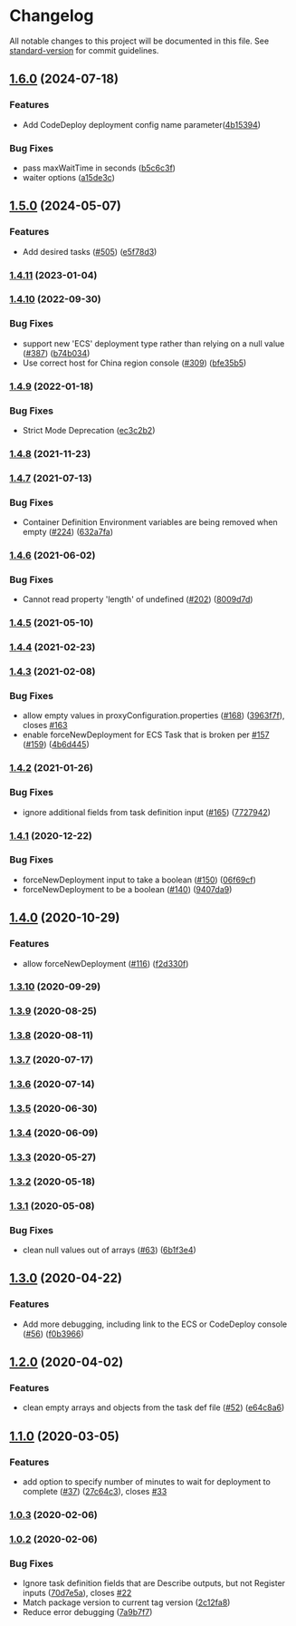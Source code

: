 # Changelog

All notable changes to this project will be documented in this file. See [standard-version](https://github.com/conventional-changelog/standard-version) for commit guidelines.

## [1.6.0](https://github.com/aws-actions/amazon-ecs-deploy-task-definition/compare/v1.5.0...v1.6.0) (2024-07-18)


### Features

* Add CodeDeploy deployment config name parameter([4b15394](https://github.com/aws-actions/amazon-ecs-deploy-task-definition/commit/4b153949000fb656721f5a776216cb7e446d9f98))

### Bug Fixes

* pass maxWaitTime in seconds ([b5c6c3f](https://github.com/aws-actions/amazon-ecs-deploy-task-definition/commit/b5c6c3fcbdf37b6f40a448364f91bfa3f824e3d0))
* waiter options ([a15de3c](https://github.com/aws-actions/amazon-ecs-deploy-task-definition/commit/a15de3cf6c410374c35333dbbf96b183206ac0b7))

## [1.5.0](https://github.com/aws-actions/amazon-ecs-deploy-task-definition/compare/v1.4.11...v1.5.0) (2024-05-07)


### Features

* Add desired tasks ([#505](https://github.com/aws-actions/amazon-ecs-deploy-task-definition/issues/505)) ([e5f78d3](https://github.com/aws-actions/amazon-ecs-deploy-task-definition/commit/e5f78d3088b0f4f96faca249870440a0001deaa3))

### [1.4.11](https://github.com/aws-actions/amazon-ecs-deploy-task-definition/compare/v1.4.10...v1.4.11) (2023-01-04)

### [1.4.10](https://github.com/aws-actions/amazon-ecs-deploy-task-definition/compare/v1.4.9...v1.4.10) (2022-09-30)


### Bug Fixes

* support new 'ECS' deployment type rather than relying on a null value ([#387](https://github.com/aws-actions/amazon-ecs-deploy-task-definition/issues/387)) ([b74b034](https://github.com/aws-actions/amazon-ecs-deploy-task-definition/commit/b74b034038701c2a78e7715e68f28b8fd49a14c7))
* Use correct host for China region console ([#309](https://github.com/aws-actions/amazon-ecs-deploy-task-definition/issues/309)) ([bfe35b5](https://github.com/aws-actions/amazon-ecs-deploy-task-definition/commit/bfe35b582b00dd351d71abc7af67f91e493c0802))

### [1.4.9](https://github.com/aws-actions/amazon-ecs-deploy-task-definition/compare/v1.4.8...v1.4.9) (2022-01-18)


### Bug Fixes

* Strict Mode Deprecation ([ec3c2b2](https://github.com/aws-actions/amazon-ecs-deploy-task-definition/commit/ec3c2b2d3e7138039c827953d14cccbedc99ae23))

### [1.4.8](https://github.com/aws-actions/amazon-ecs-deploy-task-definition/compare/v1.4.7...v1.4.8) (2021-11-23)

### [1.4.7](https://github.com/aws-actions/amazon-ecs-deploy-task-definition/compare/v1.4.6...v1.4.7) (2021-07-13)


### Bug Fixes

* Container Definition Environment variables are being removed when empty ([#224](https://github.com/aws-actions/amazon-ecs-deploy-task-definition/issues/224)) ([632a7fa](https://github.com/aws-actions/amazon-ecs-deploy-task-definition/commit/632a7fad2a714a363ed824224a88254c429236d5))

### [1.4.6](https://github.com/aws-actions/amazon-ecs-deploy-task-definition/compare/v1.4.5...v1.4.6) (2021-06-02)


### Bug Fixes

* Cannot read property 'length' of undefined ([#202](https://github.com/aws-actions/amazon-ecs-deploy-task-definition/issues/202)) ([8009d7d](https://github.com/aws-actions/amazon-ecs-deploy-task-definition/commit/8009d7da6ac76c5f49983585decef599d9916042))

### [1.4.5](https://github.com/aws-actions/amazon-ecs-deploy-task-definition/compare/v1.4.4...v1.4.5) (2021-05-10)

### [1.4.4](https://github.com/aws-actions/amazon-ecs-deploy-task-definition/compare/v1.4.3...v1.4.4) (2021-02-23)

### [1.4.3](https://github.com/aws-actions/amazon-ecs-deploy-task-definition/compare/v1.4.2...v1.4.3) (2021-02-08)


### Bug Fixes

* allow empty values in proxyConfiguration.properties ([#168](https://github.com/aws-actions/amazon-ecs-deploy-task-definition/issues/168)) ([3963f7f](https://github.com/aws-actions/amazon-ecs-deploy-task-definition/commit/3963f7f3050f9c64b285d6a437b3d447a73131f3)), closes [#163](https://github.com/aws-actions/amazon-ecs-deploy-task-definition/issues/163)
* enable forceNewDeployment for ECS Task that is broken per [#157](https://github.com/aws-actions/amazon-ecs-deploy-task-definition/issues/157) ([#159](https://github.com/aws-actions/amazon-ecs-deploy-task-definition/issues/159)) ([4b6d445](https://github.com/aws-actions/amazon-ecs-deploy-task-definition/commit/4b6d44541b0b3e5871a0eb4265d8c35a35cbb215))

### [1.4.2](https://github.com/aws-actions/amazon-ecs-deploy-task-definition/compare/v1.4.1...v1.4.2) (2021-01-26)


### Bug Fixes

* ignore additional fields from task definition input ([#165](https://github.com/aws-actions/amazon-ecs-deploy-task-definition/issues/165)) ([7727942](https://github.com/aws-actions/amazon-ecs-deploy-task-definition/commit/77279428f4b2e987d6c03366891893fb8161c1e4))

### [1.4.1](https://github.com/aws-actions/amazon-ecs-deploy-task-definition/compare/v1.4.0...v1.4.1) (2020-12-22)


### Bug Fixes

* forceNewDeployment input to take a boolean ([#150](https://github.com/aws-actions/amazon-ecs-deploy-task-definition/issues/150)) ([06f69cf](https://github.com/aws-actions/amazon-ecs-deploy-task-definition/commit/06f69cf0d8243e21900f315a65772f40e9b508a2))
* forceNewDeployment to be a boolean ([#140](https://github.com/aws-actions/amazon-ecs-deploy-task-definition/issues/140)) ([9407da9](https://github.com/aws-actions/amazon-ecs-deploy-task-definition/commit/9407da9865a8d6b2d45c8239daeaff7203b49d45))

## [1.4.0](https://github.com/aws-actions/amazon-ecs-deploy-task-definition/compare/v1.3.10...v1.4.0) (2020-10-29)


### Features

* allow forceNewDeployment ([#116](https://github.com/aws-actions/amazon-ecs-deploy-task-definition/issues/116)) ([f2d330f](https://github.com/aws-actions/amazon-ecs-deploy-task-definition/commit/f2d330fcd84477fa5332a7f18acb483c21e31bee))

### [1.3.10](https://github.com/aws-actions/amazon-ecs-deploy-task-definition/compare/v1.3.9...v1.3.10) (2020-09-29)

### [1.3.9](https://github.com/aws-actions/amazon-ecs-deploy-task-definition/compare/v1.3.8...v1.3.9) (2020-08-25)

### [1.3.8](https://github.com/aws-actions/amazon-ecs-deploy-task-definition/compare/v1.3.7...v1.3.8) (2020-08-11)

### [1.3.7](https://github.com/aws-actions/amazon-ecs-deploy-task-definition/compare/v1.3.6...v1.3.7) (2020-07-17)

### [1.3.6](https://github.com/aws-actions/amazon-ecs-deploy-task-definition/compare/v1.3.5...v1.3.6) (2020-07-14)

### [1.3.5](https://github.com/aws-actions/amazon-ecs-deploy-task-definition/compare/v1.3.4...v1.3.5) (2020-06-30)

### [1.3.4](https://github.com/aws-actions/amazon-ecs-deploy-task-definition/compare/v1.3.3...v1.3.4) (2020-06-09)

### [1.3.3](https://github.com/aws-actions/amazon-ecs-deploy-task-definition/compare/v1.3.2...v1.3.3) (2020-05-27)

### [1.3.2](https://github.com/aws-actions/amazon-ecs-deploy-task-definition/compare/v1.3.1...v1.3.2) (2020-05-18)

### [1.3.1](https://github.com/aws-actions/amazon-ecs-deploy-task-definition/compare/v1.3.0...v1.3.1) (2020-05-08)


### Bug Fixes

* clean null values out of arrays ([#63](https://github.com/aws-actions/amazon-ecs-deploy-task-definition/issues/63)) ([6b1f3e4](https://github.com/aws-actions/amazon-ecs-deploy-task-definition/commit/6b1f3e4e8c4e9b191fbf70a5c79418b7eaa995a9))

## [1.3.0](https://github.com/aws-actions/amazon-ecs-deploy-task-definition/compare/v1.2.0...v1.3.0) (2020-04-22)


### Features

* Add more debugging, including link to the ECS or CodeDeploy console ([#56](https://github.com/aws-actions/amazon-ecs-deploy-task-definition/issues/56)) ([f0b3966](https://github.com/aws-actions/amazon-ecs-deploy-task-definition/commit/f0b3966cfef41a73fc35f3001025fb9290b3673b))

## [1.2.0](https://github.com/aws-actions/amazon-ecs-deploy-task-definition/compare/v1.1.0...v1.2.0) (2020-04-02)


### Features

* clean empty arrays and objects from the task def file ([#52](https://github.com/aws-actions/amazon-ecs-deploy-task-definition/issues/52)) ([e64c8a6](https://github.com/aws-actions/amazon-ecs-deploy-task-definition/commit/e64c8a6fd7cb8f40b6487fc0acd0a357cc1eaffd))

## [1.1.0](https://github.com/aws-actions/amazon-ecs-deploy-task-definition/compare/v1.0.3...v1.1.0) (2020-03-05)


### Features

* add option to specify number of minutes to wait for deployment to complete ([#37](https://github.com/aws-actions/amazon-ecs-deploy-task-definition/issues/37)) ([27c64c3](https://github.com/aws-actions/amazon-ecs-deploy-task-definition/commit/27c64c3fabb355c8a4311a02eaf507f684adc033)), closes [#33](https://github.com/aws-actions/amazon-ecs-deploy-task-definition/issues/33)

### [1.0.3](https://github.com/aws-actions/amazon-ecs-deploy-task-definition/compare/v1.0.2...v1.0.3) (2020-02-06)

### [1.0.2](https://github.com/aws-actions/amazon-ecs-deploy-task-definition/compare/v1.0.1...v1.0.2) (2020-02-06)


### Bug Fixes

* Ignore task definition fields that are Describe outputs, but not Register inputs ([70d7e5a](https://github.com/aws-actions/amazon-ecs-deploy-task-definition/commit/70d7e5a70a160768b612a0d0db2820fb24259958)), closes [#22](https://github.com/aws-actions/amazon-ecs-deploy-task-definition/issues/22)
* Match package version to current tag version ([2c12fa8](https://github.com/aws-actions/amazon-ecs-deploy-task-definition/commit/2c12fa8bf9f89ea322d319c83cfcf8f3175bfbb1))
* Reduce error debugging ([7a9b7f7](https://github.com/aws-actions/amazon-ecs-deploy-task-definition/commit/7a9b7f71e4f9b87151c1b4e3bde474db2eee1595))
